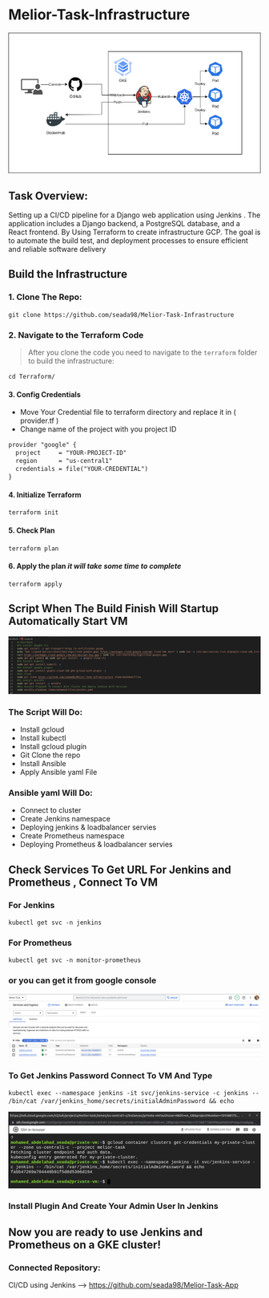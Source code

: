 # Melior-Task-Infrastructure

![](./Screenshot/project-overview.png)

## Task Overview:

Setting up a CI/CD pipeline for a Django web application using Jenkins . The application includes a Django backend, a PostgreSQL database, and a React frontend. By Using Terraform to create infrastructure GCP. The goal is to automate the build test, and deployment processes to ensure efficient and reliable software delivery 

## Build the Infrastructure

### 1. Clone The Repo:
```
git clone https://github.com/seada98/Melior-Task-Infrastructure
```
### 2. Navigate to the Terraform Code
> After you clone the code you need to navigate to the `terraform` folder to build the infrastructure:
```
cd Terraform/
```
#### 3. Config Credentials 
* Move Your Credential file to terraform directory and replace it in ( provider.tf )
* Change name of the project with you project ID
```
provider "google" {
  project     = "YOUR-PROJECT-ID"
  region      = "us-central1"
  credentials = file("YOUR-CREDENTIAL")
}
```
#### 4. Initialize Terraform
```
terraform init
```

#### 5. Check Plan
```
terraform plan
```

#### 6. Apply the plan *it will take some time to complete*
```
terraform apply
```

## Script When The Build Finish Will Startup Automatically Start VM 

![](./Screenshot/script.png)

### The Script Will Do:

  * Install gcloud 
  * Install kubectl
  * Install gcloud plugin
  * Git Clone the repo
  * Install Ansible
  * Apply Ansible yaml File

### Ansible yaml Will Do:

  * Connect to cluster
  * Create Jenkins namespace
  * Deploying jenkins & loadbalancer servies
  * Create Prometheus namespace
  * Deploying Prometheus & loadbalancer servies

## Check Services To Get URL For Jenkins and Prometheus , Connect To VM 

### For Jenkins
```
kubectl get svc -n jenkins
```
### For Prometheus
```
kubectl get svc -n monitor-prometheus
```
### or you can get it from google console

![](./Screenshot/service.png)

### To Get Jenkins Password Connect To VM And Type
```
kubectl exec --namespace jenkins -it svc/jenkins-service -c jenkins -- /bin/cat /var/jenkins_home/secrets/initialAdminPassword && echo
```
![](./Screenshot/jenkins-pass.png)

### Install Plugin And Create Your Admin User In Jenkins

## Now you are ready to use Jenkins and Prometheus on a GKE cluster! 

### Connected Repository:

CI/CD using Jenkins --> https://github.com/seada98/Melior-Task-App